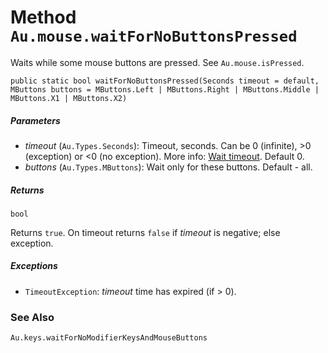 # Method `Au.mouse.waitForNoButtonsPressed`

Waits while some mouse buttons are pressed. See `Au.mouse.isPressed`.

```
public static bool waitForNoButtonsPressed(Seconds timeout = default, MButtons buttons = MButtons.Left | MButtons.Right | MButtons.Middle | MButtons.X1 | MButtons.X2)
```

##### Parameters

- *timeout*  (`Au.Types.Seconds`):
    Timeout, seconds. Can be 0 (infinite), >0 (exception) or \<0 (no exception). More info: [Wait timeout](../articles/Wait%20timeout.html). Default 0.
- *buttons*  (`Au.Types.MButtons`):
    Wait only for these buttons. Default - all.

##### Returns

`bool`

Returns `true`. On timeout returns `false` if *timeout* is negative; else exception.

##### Exceptions

- `TimeoutException`:
    *timeout* time has expired (if > 0).

### See Also

`Au.keys.waitForNoModifierKeysAndMouseButtons`